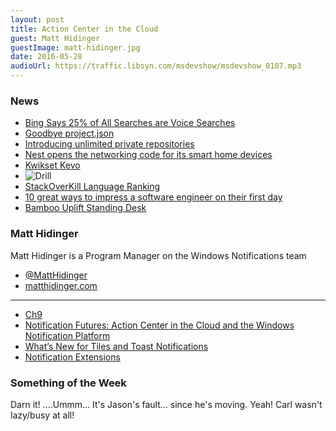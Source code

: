 ```yaml
---
layout: post
title: Action Center in the Cloud
guest: Matt Hidinger
guestImage: matt-hidinger.jpg
date: 2016-05-28
audioUrl: https://traffic.libsyn.com/msdevshow/msdevshow_0107.mp3
---
```


### News

 - [Bing Says 25% of All Searches are Voice Searches](https://www.searchenginejournal.com/bing-says-25-searches-voice-searches/163287/)
 - [Goodbye project.json](http://xoofx.com/blog/2016/05/11/goodbye-project-json/)
 - [Introducing unlimited private repositories](https://github.com/blog/2164-introducing-unlimited-private-repositories)
 - [Nest opens the networking code for its smart home devices](http://www.engadget.com/2016/05/11/nest-openthread/)
  - [Kwikset Kevo](http://www.kwikset.com/kevo/default.aspx#.Vz9HZpErKUk)
  - ![Drill](drill.jpg)
 - [StackOverKill Language Ranking](http://www.stackoverkill.com/ranking/)
 - [10 great ways to impress a software engineer on their first day](http://www.sleepeasysoftware.com/10-great-ways-to-impress-a-software-engineer-on-their-first-day/)
 - [Bamboo Uplift Standing Desk](http://www.upliftdesk.com/uplift-stand-up-desk-with-1-thick-bamboo-top/)

### Matt Hidinger

Matt Hidinger is a Program Manager on the Windows Notifications team

 - [@MattHidinger](https://twitter.com/MattHidinger)
 - [matthidinger.com](http://www.matthidinger.com)
 
----------------------------------------- 
 
 - [Ch9](https://channel9.msdn.com/Events/Speakers/matt-hidinger)
 - [Notification Futures: Action Center in the Cloud and the Windows Notification Platform](https://channel9.msdn.com/Events/Build/2016/B871)
 - [What’s New for Tiles and Toast Notifications](https://channel9.msdn.com/Events/Build/2016/B803)
 - [Notification Extensions](https://blogs.msdn.microsoft.com/tiles_and_toasts/2015/08/20/introducing-notificationsextensions-for-windows-10/)

### Something of the Week

Darn it! ....Ummm... It's Jason's fault... since he's moving. Yeah! Carl wasn't lazy/busy at all!
